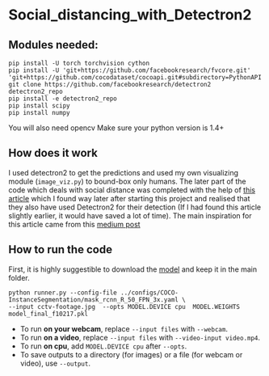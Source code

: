 # Social_distancing_with_Detectron2

## Modules needed:
```
pip install -U torch torchvision cython
pip install -U 'git+https://github.com/facebookresearch/fvcore.git' 'git+https://github.com/cocodataset/cocoapi.git#subdirectory=PythonAPI'
git clone https://github.com/facebookresearch/detectron2 detectron2_repo
pip install -e detectron2_repo
pip install scipy
pip install numpy

```
You will also need opencv
Make sure your python version is 1.4+


## How does it work

I used detectron2 to get the predictions and used my own visualizing module (`image_viz.py`) to bound-box only humans. The later part of the code which deals with social distance was completed with the help of [this article](https://www.analyticsvidhya.com/blog/2020/05/social-distancing-detection-tool-deep-learning/) which I found way later after starting this project and realised that they also have used Detectron2 for their detection (If I had found this article slightly earlier, it would have saved a lot of time). The main inspiration for this article came from this [medium post](https://medium.com/@drojasug/measuring-social-distancing-using-tensorflow-object-detection-api-7c54badb5092)

## How to run the code

First, it is highly suggestible to download the [model](https://dl.fbaipublicfiles.com/detectron2/COCO-InstanceSegmentation/mask_rcnn_R_50_FPN_3x/137849600/model_final_f10217.pkl) and keep it in the main folder.

 
```
python runner.py --config-file ../configs/COCO-InstanceSegmentation/mask_rcnn_R_50_FPN_3x.yaml \
--input cctv-footage.jpg  --opts MODEL.DEVICE cpu  MODEL.WEIGHTS model_final_f10217.pkl 
```

* To run __on your webcam__, replace `--input files` with `--webcam`.
* To run __on a video__, replace `--input files` with `--video-input video.mp4`.
* To run __on cpu__, add `MODEL.DEVICE cpu` after `--opts`.
* To save outputs to a directory (for images) or a file (for webcam or video), use `--output`.
